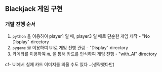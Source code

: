 ## Blackjack 게임 구현
### 개발 진행 순서
1. `python` 을 이용하여 player1 일 때, player3 일 때로 단순한 게임 제작 - "No Display" directory
2. `pygame` 을 이용하여 UI로 게임 진행 관람 - "Display" directory
3. 카메라를 이용하여 `ML` 을 통해 카드를 인식하여 게임 진행 - "with_AI" directory

cf- UI에서 실제 카드 이미지를 띄울 수도 있다 ..(생략했다만)
